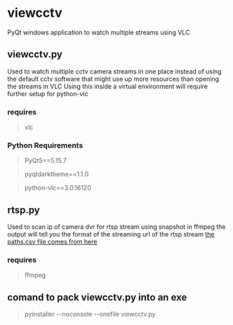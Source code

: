 # viewcctv
PyQt windows application to watch multiple streams using VLC

## viewcctv.py
Used to watch multiple cctv camera streams in one place instead of using the default cctv software that might use up more resources than opening the streams in VLC
Using this inside a virtual environment will require further setup for python-vlc

### requires
>vlc

### Python Requirements
>PyQt5==5.15.7

>pyqtdarktheme==1.1.0

>python-vlc==3.0.16120

## rtsp.py
Used to scan ip of camera dvr for rtsp stream using snapshot in ffmpeg
the output will tell you the format of the streaming url of the rtsp stream
[the paths.csv file comes from here](https://github.com/CamioCam/rtsp)

### requires
>ffmpeg


## comand to pack viewcctv.py into an exe
>pyinstaller --noconsole --onefile viewcctv.py
